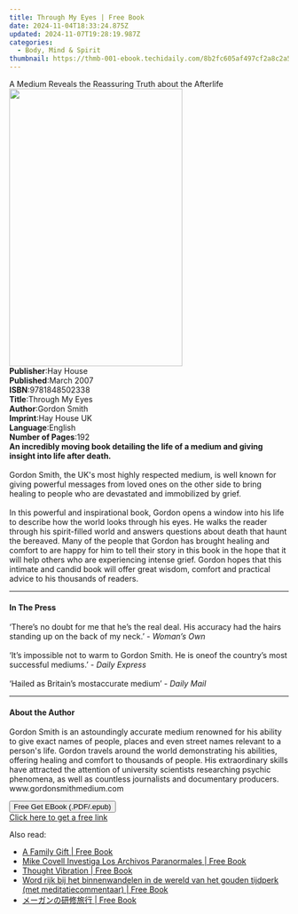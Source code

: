 ```yaml
---
title: Through My Eyes | Free Book
date: 2024-11-04T18:33:24.875Z
updated: 2024-11-07T19:28:19.987Z
categories:
  - Body, Mind & Spirit
thumbnail: https://thmb-001-ebook.techidaily.com/8b2fc605af497cf2a8c2a5b71d090f0185eb3aa96bb2b6c049cbb5edb24d2759.jpg
---
```

<main id="book-container">
  <div class="flex flex-col">
    <div class="book-brief flex-1 py-6 px-4 sm:p-6 md:py-10 md:px-8">
      <!-- brief-->
      <div class="book-brief-main">
        A Medium Reveals the Reassuring Truth about the Afterlife
      </div>
    </div>
    <div
      class="book-meta-info flex-1 grid gap-4 col-start-1 col-end-3 row-start-1 sm:mb-6 sm:grid-cols-4 lg:gap-6 lg:col-start-2 lg:row-end-6 lg:row-span-6 lg:mb-0"
    >
      <div
        class="book-meta-info-left place-content-center mt-4 p-4 text-sm leading-6 col-start-2 col-span-2 dark:text-slate-400"
      >
        <img
          class="w-full h-500 object-cover rounded-lg sm:h-255 sm:col-span-2 lg:col-span-full"
          src="https://img-001-ebook.techidaily.com/76c95add98bcd24483812072f3c7170365482abdba2ea696367dc0a65665695a.jpg"
          alt=""
          width="312"
          height="500"
        />
      </div>
      <div
        class="book-meta-info-right mt-2 col-start-1 row-start-2 col-span-3 self-center"
      >
        <!-- meta data  -->
        <div class="flex flex-col px-4 md:px-8">
          <div class="flex-1">
            <strong>Publisher</strong>:<span class="px-2">Hay House</span>
          </div>
          <div class="flex-1">
            <strong>Published</strong>:<span class="px-2">March 2007</span>
          </div>
          <div class="flex-1">
            <strong>ISBN</strong>:<span class="px-2">9781848502338</span>
          </div>
          <div class="flex-1">
            <strong>Title</strong>:<span class="px-2">Through My Eyes</span>
          </div>
          <div class="flex-1">
            <strong>Author</strong>:<span class="px-2">Gordon Smith</span>
          </div>
          <div class="flex-1">
            <strong>Imprint</strong>:<span class="px-2">Hay House UK</span>
          </div>
          <div class="flex-1">
            <strong>Language</strong>:<span class="px-2">English</span>
          </div>
          <div class="flex-1">
            <strong>Number of Pages</strong>:<span class="px-2">192</span>
          </div>
        </div>
      </div>
    </div>
    <div class="book-description flex-1 py-6 px-4 sm:p-6 md:py-10 md:px-8">
      <div class="book-description-main">
        <div accordion-content="" id="description">
          <b
            >An incredibly moving book detailing the life of a medium and giving
            insight into life after death.<br /></b
          ><br />Gordon Smith, the UK's most highly respected medium, is well
          known for giving powerful messages from loved ones on the other side
          to bring healing to people who are devastated and immobilized by
          grief.<br /><br />In this powerful and inspirational book, Gordon
          opens a window into his life to describe how the world looks through
          his eyes. He walks the reader through his spirit-filled world and
          answers questions about death that haunt the bereaved. Many of the
          people that Gordon has brought healing and comfort to are happy for
          him to tell their story in this book in the hope that it will help
          others who are experiencing intense grief. Gordon hopes that this
          intimate and candid book will offer great wisdom, comfort and
          practical advice to his thousands of readers.
        </div>
      </div>
    </div>
    <div class="book-excerpts flex-1 py-6 px-4 sm:p-6 md:py-10 md:px-8">
      <!-- excerpts-->
      <div class="book-excerpts-main">
        <hr />
        <h4 class="placeholder placeholder-heading">
          <span>In The Press</span>
        </h4>
        <p>
          ‘There’s no doubt for me that he’s the real deal. His accuracy had the
          hairs standing up on the back of my neck.’ - <i>Woman’s Own</i
          ><br /><br />‘It’s impossible not to warm to Gordon Smith. He is oneof
          the country’s most successful mediums.’ - <i>Daily Express</i
          ><br /><br />‘Hailed as Britain’s mostaccurate medium’
          <i>- Daily Mail</i>
        </p>
      </div>
    </div>
    <div class="book-about-author flex-1 py-6 px-4 sm:p-6 md:py-10 md:px-8">
      <!-- about author-->
      <div class="book-main-author-main">
        <hr />
        <h4 class="placeholder placeholder-heading">
          <span>About the Author</span>
        </h4>
        <p>
          Gordon Smith is an astoundingly accurate medium renowned for his
          ability to give exact names of people, places and even street names
          relevant to a person's life. Gordon travels around the world
          demonstrating his abilities, offering healing and comfort to thousands
          of people. His extraordinary skills have attracted the attention of
          university scientists researching psychic phenomena, as well as
          countless journalists and documentary producers.
          www.gordonsmithmedium.com
        </p>
      </div>
    </div>
    <div class="book-free-get flex-1 py-6 px-4 sm:p-6 md:py-10 md:px-8">
      <button
        id="btn-free-get"
        class="bg-blue-500 hover:bg-blue-700 text-white font-bold py-2 px-4 rounded"
      >
        Free Get EBook (.PDF/.epub)
      </button>
      <div id="countdown-display" class="px-2 text-lg mt-2"></div>
      <a
        id="free-link"
        class="hidden bg-blue-500 hover:bg-blue-700 text-white font-bold py-2 px-4 rounded"
        href="https://www.ebooks.com/en-us/book/96317492/through-my-eyes/gordon-smith/"
        target="_blank"
        >Click here to get a free link</a
      >
    </div>
    <script>
      let countdownTime = 0;
      let countdownInterval = null;
      document
        .getElementById('btn-free-get')
        .addEventListener('click', startCountdown);
      function startCountdown() {
        countdownTime = new Date().getTime() + 60000 * 3;
        countdownInterval = setInterval(updateCountdown, 1000);
        document.getElementById('btn-free-get').disabled = true;
        document
          .getElementById('btn-free-get')
          .classList.add('bg-gray-500', 'cursor-not-allowed');
      }
      function updateCountdown() {
        let currentTime = new Date().getTime();
        let timeLeft = countdownTime - currentTime;
        let secondsLeft = Math.floor(timeLeft / 1000);
        document.getElementById('countdown-display').innerHTML =
          `Remaining time: ${secondsLeft} seconds.`;
        if (secondsLeft <= 0) {
          clearInterval(countdownInterval);
          document.getElementById('btn-free-get').classList.add('hidden');
          document.getElementById('free-link').classList.remove('hidden');
          document.getElementById('countdown-display').innerHTML = '';
        }
      }
    </script>
  </div>
</main>

<ins class="adsbygoogle"
      style="display:block"
      data-ad-client="ca-pub-7571918770474297"
      data-ad-slot="8358498916"
      data-ad-format="auto"
      data-full-width-responsive="true"></ins>
    

<span class="atpl-alsoreadstyle">Also read:</span>
<div><ul>
<li><a href="https://novels-ebooks.techidaily.com/209983000-9781071535080-a-family-gift/"><u>A Family Gift | Free Book</u></a></li>
<li><a href="https://novels-ebooks.techidaily.com/209982997-9781071533208-mike-covell-investiga-los-archivos-paranormales/"><u>Mike Covell Investiga Los Archivos Paranormales | Free Book</u></a></li>
<li><a href="https://novels-ebooks.techidaily.com/209983460-9781420967203-thought-vibration/"><u>Thought Vibration | Free Book</u></a></li>
<li><a href="https://novels-ebooks.techidaily.com/209983002-9781071532669-word-rijk-bij-het-binnenwandelen-in-de-wereld-van-het-gouden-tijdperk-met-meditatiecommentaar/"><u>Word rijk bij het binnenwandelen in de wereld van het gouden tijdperk (met meditatiecommentaar) | Free Book</u></a></li>
<li><a href="https://novels-ebooks.techidaily.com/209982994-9781071528815-44oh44o844ks44oz44gu56cu5lu5pef6kgm/"><u>メーガンの研修旅行 | Free Book</u></a></li>
</ul></div>


